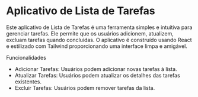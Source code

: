# Aplicativo de Lista de Tarefas


Este aplicativo de Lista de Tarefas é uma ferramenta simples e intuitiva para gerenciar tarefas. Ele permite que os usuários adicionem, atualizem, excluam tarefas quando concluídas. O aplicativo é construído usando React e estilizado com Tailwind proporcionando uma interface limpa e amigável.

Funcionalidades
- Adicionar Tarefas: Usuários podem adicionar novas tarefas à lista.
- Atualizar Tarefas: Usuários podem atualizar os detalhes das tarefas existentes.
- Excluir Tarefas: Usuários podem remover tarefas da lista.
